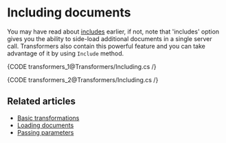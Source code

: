 # Including documents

You may have read about [includes](../indexes/querying/handling-document-relationships#includes) earlier, if not, note that 'includes' option gives you the ability to side-load additional documents in a single server call. Transformers also contain this powerful feature and you can take advantage of it by using `Include` method.

{CODE transformers_1@Transformers/Including.cs /}

{CODE transformers_2@Transformers/Including.cs /}

## Related articles

- [Basic transformations](../transformers/basic-transformations)
- [Loading documents](../transformers/loading-documents)
- [Passing parameters](../transformers/passing-parameters)